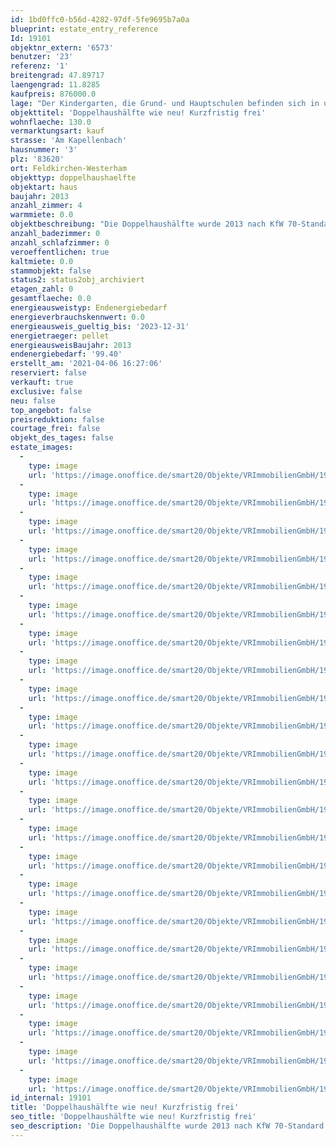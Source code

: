 ```yaml
---
id: 1bd0ffc0-b56d-4282-97df-5fe9695b7a0a
blueprint: estate_entry_reference
Id: 19101
objektnr_extern: '6573'
benutzer: '23'
referenz: '1'
breitengrad: 47.89717
laengengrad: 11.8285
kaufpreis: 876000.0
lage: "Der Kindergarten, die Grund- und Hauptschulen befinden sich in unmittelbarer Nähe. Weiterführende Schulen wie Gymnasium und Realschule befinden sich in der Gemeinde Bruckmühl. Die Zugverbindung Rosenheim - Holzkirchen ist nur wenige Minuten entfernt. Hier findet man eine gute Anbindung nach Holzkirchen zur S-Bahn und in die andere Richtung über Bruckmühl, Bad Aibling und Kolbermoor nach Rosenheim. Ins Zentrum des Landeshauptstadt München sind es etwa 35 km und den Stadtrand von München erreichen Sie in knapp 20 Autominuten. \r\nAußerdem stehen Ihnen in Feldkirchen-Westerham eine Turnhalle, Sportanlage, ein Tennisplatz und Golfplatz sowie die reizvolle Natur des Mangfall- und Leitzachtals zur Verfügung."
objekttitel: 'Doppelhaushälfte wie neu! Kurzfristig frei'
wohnflaeche: 130.0
vermarktungsart: kauf
strasse: 'Am Kapellenbach'
hausnummer: '3'
plz: '83620'
ort: Feldkirchen-Westerham
objekttyp: doppelhaushaelfte
objektart: haus
baujahr: 2013
anzahl_zimmer: 4
warmmiete: 0.0
objektbeschreibung: "Die Doppelhaushälfte wurde 2013 nach KfW 70-Standard erbaut. Das Haus ist unterkellert, geheizt wird mit einer Pelletheizung, die Verteilung erfolgt über die Fußbodenheizung.\r\n\r\nIm Eingangsbereich des EG finden Sie ein Gäste-WC, über den Flur mit Garderobennische gelangen Sie in den großzügig gestalteten Wohn- und Essbereich mit offener Küche. Fliesen in Holzoptik verleihen dem Raum einen gemütlichen Charakter. Ein kleiner Erker mit Fenstern bzw. Türen öffnet den Raum optisch, auf der angrenzenden Terrasse und dem Garten in Süd-Ost-Ausrichtung ist Platz für Spielgeräte, Gartenarbeiten sowie gemütliches Beisammensein an lauen Sommerabenden. \r\n\r\nDas OG ist aufgeteilt in ein Elternschlafzimmer und ein Kinderzimmer mit viel Platz zum Lernen und Spielen. Das Bad ist top ausgestattet mit Badewanne, bodenebener Dusche, Handtuchheizkörper, WC und Waschtisch; hier finden sich auch die modernen Holzoptik-Fliesen wieder. In den Schlafräumen im OG und DG ist hochwertig ein Laminat verlegt.\r\n\r\nDas DG ist komplett ausgebaut; die beiden Dachfenster lassen viel Licht in den großen Raum. Dieser bietet außerdem einen Zugang zum Balkon, mit Blick über die Dächer. Mit einer Schiebetüre abgetrennt findet sich hier noch ein schönes, großes Badezimmer mit Dachfenster, Dusche, Handtuchheizkörper, WC und Waschtisch.\r\n\r\nIm Keller steht neben Heizraum, Waschraum und Pelletsbunker noch ein Raum zur Verfügung, gut nutzbar als Hobbyraum oder Sie richten sich hier, abseits des Familienalltags, ihr Home-Office-Büro ein.\r\n\r\nEin Gartenhäuschen, ein Garagenstellplatz sowie ein Außenstellplatz runden das Angebot an."
anzahl_badezimmer: 0
anzahl_schlafzimmer: 0
veroeffentlichen: true
kaltmiete: 0.0
stammobjekt: false
status2: status2obj_archiviert
etagen_zahl: 0
gesamtflaeche: 0.0
energieausweistyp: Endenergiebedarf
energieverbrauchskennwert: 0.0
energieausweis_gueltig_bis: '2023-12-31'
energietraeger: pellet
energieausweisBaujahr: 2013
endenergiebedarf: '99.40'
erstellt_am: '2021-04-06 16:27:06'
reserviert: false
verkauft: true
exclusive: false
neu: false
top_angebot: false
preisreduktion: false
courtage_frei: false
objekt_des_tages: false
estate_images:
  -
    type: image
    url: 'https://image.onoffice.de/smart20/Objekte/VRImmobilienGmbH/19101/354b0af5-61d5-430b-ad1e-e6e694e7d1e2.jpg'
  -
    type: image
    url: 'https://image.onoffice.de/smart20/Objekte/VRImmobilienGmbH/19101/9232c5d1-f4a2-4890-9b12-135f2076cbda.jpg'
  -
    type: image
    url: 'https://image.onoffice.de/smart20/Objekte/VRImmobilienGmbH/19101/08f5c069-338a-438b-896e-6e9472bccd97.jpg'
  -
    type: image
    url: 'https://image.onoffice.de/smart20/Objekte/VRImmobilienGmbH/19101/ddc25428-4287-4c0f-bacc-047a0d465010.jpg'
  -
    type: image
    url: 'https://image.onoffice.de/smart20/Objekte/VRImmobilienGmbH/19101/0f9f625e-ac76-43e9-a489-24234c1989e9.jpg'
  -
    type: image
    url: 'https://image.onoffice.de/smart20/Objekte/VRImmobilienGmbH/19101/a5d7d155-40a5-40ef-8f27-69cc9890e95d.jpg'
  -
    type: image
    url: 'https://image.onoffice.de/smart20/Objekte/VRImmobilienGmbH/19101/2f6c26df-b322-4127-ad75-0d1697890b86.jpg'
  -
    type: image
    url: 'https://image.onoffice.de/smart20/Objekte/VRImmobilienGmbH/19101/56f32a91-ebce-45cb-81b2-2ba39819751d.jpg'
  -
    type: image
    url: 'https://image.onoffice.de/smart20/Objekte/VRImmobilienGmbH/19101/167a12a6-c27f-468d-bcd5-d8f66559a1eb.jpg'
  -
    type: image
    url: 'https://image.onoffice.de/smart20/Objekte/VRImmobilienGmbH/19101/6765ed09-9341-443a-9e07-41262c43c918.jpg'
  -
    type: image
    url: 'https://image.onoffice.de/smart20/Objekte/VRImmobilienGmbH/19101/011d9b31-543a-4bff-b66c-cc2a7310c27a.jpg'
  -
    type: image
    url: 'https://image.onoffice.de/smart20/Objekte/VRImmobilienGmbH/19101/c9742073-7007-4077-b211-a83c84ee93c2.jpg'
  -
    type: image
    url: 'https://image.onoffice.de/smart20/Objekte/VRImmobilienGmbH/19101/fa2c7615-5ffc-4c6c-b5c2-f62eb1784541.jpg'
  -
    type: image
    url: 'https://image.onoffice.de/smart20/Objekte/VRImmobilienGmbH/19101/9ef92805-46a2-44e3-8e09-46b7c82df2cc.jpg'
  -
    type: image
    url: 'https://image.onoffice.de/smart20/Objekte/VRImmobilienGmbH/19101/eee1d7e8-d533-4d92-bf77-2df9336216f3.jpg'
  -
    type: image
    url: 'https://image.onoffice.de/smart20/Objekte/VRImmobilienGmbH/19101/ed041b53-4bee-4a81-9432-7ffb45142744.jpg'
  -
    type: image
    url: 'https://image.onoffice.de/smart20/Objekte/VRImmobilienGmbH/19101/1fbcbd9b-923c-4da0-9233-ce6bca1a5e4e.jpg'
  -
    type: image
    url: 'https://image.onoffice.de/smart20/Objekte/VRImmobilienGmbH/19101/32d95f12-f773-4982-9329-e65da0608c42.jpg'
  -
    type: image
    url: 'https://image.onoffice.de/smart20/Objekte/VRImmobilienGmbH/19101/bb768fba-1297-4a57-bb2c-23f82c5870a0.jpg'
  -
    type: image
    url: 'https://image.onoffice.de/smart20/Objekte/VRImmobilienGmbH/19101/ff30a0b1-7a8b-4991-9687-c22d6d2d02f0.jpg'
  -
    type: image
    url: 'https://image.onoffice.de/smart20/Objekte/VRImmobilienGmbH/19101/ad1b498c-3a64-4b2c-9a09-3a647195fb79.jpg'
  -
    type: image
    url: 'https://image.onoffice.de/smart20/Objekte/VRImmobilienGmbH/19101/5ffb8c24-298a-4714-8143-60bfce97a6d3.jpg'
  -
    type: image
    url: 'https://image.onoffice.de/smart20/Objekte/VRImmobilienGmbH/19101/a8a08df3-072a-40b0-aef4-db8db35b74a9.jpg'
id_internal: 19101
title: 'Doppelhaushälfte wie neu! Kurzfristig frei'
seo_title: 'Doppelhaushälfte wie neu! Kurzfristig frei'
seo_description: 'Die Doppelhaushälfte wurde 2013 nach KfW 70-Standard erbaut. Das Haus ist unterkellert, geheizt wird mit einer Pelletheizung, die Verteilung erfolgt über die '
---
```

